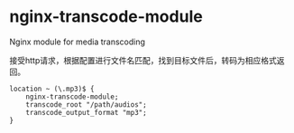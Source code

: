 # nginx-transcode-module
Nginx module for media transcoding

接受http请求，根据配置进行文件名匹配，找到目标文件后，转码为相应格式返回。

```
location ~ (\.mp3)$ {
    nginx-transcode-module;
    transcode_root "/path/audios";
    transcode_output_format "mp3";
}
```

